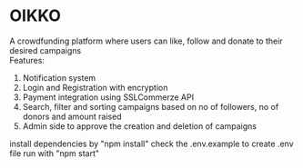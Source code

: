 # OIKKO

A crowdfunding platform where users can like, follow and donate to their desired campaigns\
Features:
1. Notification system
2. Login and Registration with encryption
3. Payment integration using SSLCommerze API
4. Search, filter and sorting campaigns based on no of followers, no of donors and amount raised
5. Admin side to approve the creation and deletion of campaigns

install dependencies by "npm install"
check the .env.example to create .env file
run with "npm start"
